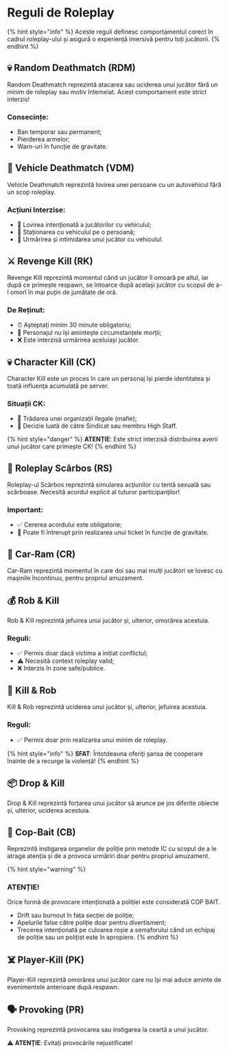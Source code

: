 # Reguli de Roleplay

{% hint style="info" %}
Aceste reguli definesc comportamentul corect în cadrul roleplay-ului și asigură o experiență imersivă pentru toți jucătorii.
{% endhint %}

## 💀 Random Deathmatch (RDM)

Random Deathmatch reprezintă atacarea sau uciderea unui jucător fără un minim de roleplay sau motiv întemeiat. Acest comportament este strict interzis!

### Consecințe:

* Ban temporar sau permanent;
* Pierderea armelor;
* Warn-uri în funcție de gravitate.

## 🚗 Vehicle Deathmatch (VDM)

Vehicle Deathmatch reprezintă lovirea unei persoane cu un autovehicul fără un scop roleplay.

### Acțiuni Interzise:

* 🚫 Lovirea intenționată a jucătorilor cu vehiculul;
* 🚫 Staționarea cu vehiculul pe o persoană;
* 🚫 Urmărirea și intimidarea unui jucător cu vehiculul.

## ⚔️ Revenge Kill (RK)

Revenge Kill reprezintă momentul când un jucător îl omoară pe altul, iar după ce primește respawn, se întoarce după același jucător cu scopul de a-l omorî în mai puțin de jumătate de oră.

### De Reținut:

* ⏰ Așteptați minim 30 minute obligatoriu;
* 🧠 Personajul nu își amintește circumstanțele morții;
* ❌ Este interzisă urmărirea aceluiași jucător.

## 💀 Character Kill (CK)

Character Kill este un proces în care un personaj își pierde identitatea și toată influența acumulată pe server.

### Situații CK:

* 🔪 Trădarea unei organizații ilegale (mafie);
* 👑 Decizie luată de către Sindicat sau membru High Staff.

{% hint style="danger" %}
**ATENȚIE**: Este strict interzisă distribuirea averii unui jucător care primește CK!
{% endhint %}

## 🔞 Roleplay Scârbos (RS)

Roleplay-ul Scârbos reprezintă simularea acțiunilor cu tentă sexuală sau scârboase. Necesită acordul explicit al tuturor participanților!

### Important:

* ✅ Cererea acordului este obligatorie;
* 🎫 Poate fi întrerupt prin realizarea unui ticket în funcție de gravitate.

## 🚙 Car-Ram (CR)

Car-Ram reprezintă momentul în care doi sau mai mulți jucători se lovesc cu mașinile încontinuu, pentru propriul amuzament. 

## 💰 Rob & Kill 

Rob & Kill reprezintă jefuirea unui jucător și, ulterior, omorârea acestuia.

### Reguli:

* ✅ Permis doar dacă victima a inițiat conflictul;
* ⚠️ Necesită context roleplay valid;
* ❌ Interzis în zone safe/publice.

## 🔫 Kill & Rob 

Kill & Rob reprezintă uciderea unui jucător și, ulterior, jefuirea acestuia.

### Reguli:

* ✅ Permis doar prin realizarea unui minim de roleplay.


{% hint style="info" %}
**SFAT**: Întotdeauna oferiți șansa de cooperare înainte de a recurge la violență!
{% endhint %}

## 📦 Drop & Kill 

Drop & Kill reprezintă forțarea unui jucător să arunce pe jos diferite obiecte și, ulterior, uciderea acestuia.

## 🚓 Cop-Bait (CB)

Reprezintă instigarea organelor de poliție prin metode IC cu scopul de a le atrage atenția și de a provoca urmăriri doar pentru propriul amuzament.

{% hint style="warning" %}
### ATENȚIE!
Orice formă de provocare intenționată a poliției este considerată COP BAIT.
- Drift sau burnout în fața secției de poliție;
- Apelurile false către poliție doar pentru divertisment;
- Trecerea intenționată pe culoarea roșie a semaforului când un echipaj de poliție sau un polițist este în apropiere.
{% endhint %}

## ☠️ Player-Kill (PK)

Player-Kill reprezintă omorârea unui jucător care nu își mai aduce aminte de evenimentele anterioare după respawn.

## 🗣️ Provoking (PR)

Provoking reprezintă provocarea sau instigarea la ceartă a unui jucător.

⚠️ **ATENȚIE**: Evitați provocările nejustificate!
